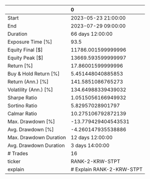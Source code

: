 |                        | 0                         |
|:-----------------------|:--------------------------|
| Start                  | 2023-05-23 21:00:00       |
| End                    | 2023-07-29 09:00:00       |
| Duration               | 66 days 12:00:00          |
| Exposure Time [%]      | 93.5                      |
| Equity Final [$]       | 11786.001599999996        |
| Equity Peak [$]        | 13669.593599999997        |
| Return [%]             | 17.86001599999996         |
| Buy & Hold Return [%]  | 5.451448040885853         |
| Return (Ann.) [%]      | 141.5851086765273         |
| Volatility (Ann.) [%]  | 134.64988339439032        |
| Sharpe Ratio           | 1.0515056166949932        |
| Sortino Ratio          | 5.82957028901797          |
| Calmar Ratio           | 10.275106792872139        |
| Max. Drawdown [%]      | -13.779429404543531       |
| Avg. Drawdown [%]      | -4.260147935538886        |
| Max. Drawdown Duration | 12 days 12:00:00          |
| Avg. Drawdown Duration | 3 days 14:00:00           |
| # Trades               | 16                        |
| ticker                 | RANK-2-KRW-STPT           |
| explain                | # Explain RANK-2-KRW-STPT |